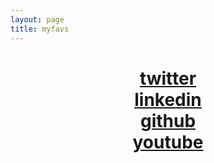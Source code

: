 ```yaml
---
layout: page
title: myfavs
---
```


<div align="center">
 <h1>
    <a href="https://www.twitter.com/KushanthaW" >twitter</a><br>
    <a href="https://www.linkedin.com/in/kushantha-weragama">linkedin</a><br>
    <a href="https://github.com/kushantha7" >github</a><br>
    <a href="https://www.youtube.com/c/KushanthaWeragamakrbhd" >youtube</a><br>
</h1>
</div>
